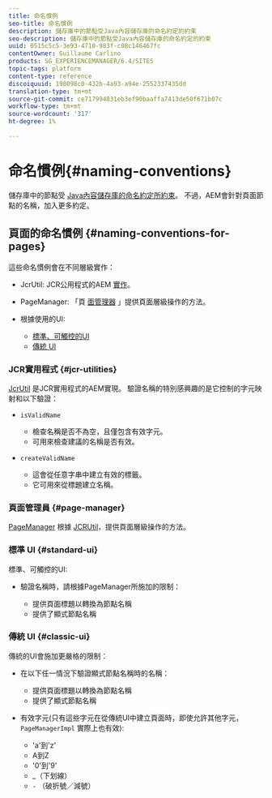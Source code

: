 ```yaml
---
title: 命名慣例
seo-title: 命名慣例
description: 儲存庫中的節點受Java內容儲存庫的命名約定的約束
seo-description: 儲存庫中的節點受Java內容儲存庫的命名約定的約束
uuid: 0515c5c5-3e93-4710-983f-c08c146467fc
contentOwner: Guillaume Carlino
products: SG_EXPERIENCEMANAGER/6.4/SITES
topic-tags: platform
content-type: reference
discoiquuid: 198098c0-432b-4a93-a94e-2552337435dd
translation-type: tm+mt
source-git-commit: ce717994831eb3ef90baaffa7413de50f671b07c
workflow-type: tm+mt
source-wordcount: '317'
ht-degree: 1%

---
```



# 命名慣例{#naming-conventions}

儲存庫中的節點受 [Java內容儲存庫的命名約定所約束](/help/sites-developing/the-basics.md#java-content-repository)。 不過，AEM會針對頁面節點的名稱，加入更多約定。

## 頁面的命名慣例 {#naming-conventions-for-pages}

這些命名慣例會在不同層級實作：

* JcrUtil: JCR公用程式的AEM [實作](#jcr-utilities)。
* PageManager: 「頁 [面管理器](#page-manager) 」提供頁面層級操作的方法。
* 根據使用的UI:

   * [標準、可觸控的UI](#standard-ui)
   * [傳統 UI](#classic-ui)

### JCR實用程式 {#jcr-utilities}

[JcrUtil](https://helpx.adobe.com/experience-manager/6-4/sites/developing/using/reference-materials/javadoc/index.html?com/day/cq/commons/jcr/JcrUtil.html) 是JCR實用程式的AEM實現。 驗證名稱的特別感興趣的是它控制的字元映射和以下驗證：

* `isValidName`

   * 檢查名稱是否不為空，且僅包含有效字元。
   * 可用來檢查建議的名稱是否有效。

* `createValidName`

   * 這會從任意字串中建立有效的標籤。
   * 它可用來從標題建立名稱。

### 頁面管理員 {#page-manager}

[PageManager](https://helpx.adobe.com/experience-manager/6-4/sites/developing/using/reference-materials/javadoc/com/day/cq/wcm/api/PageManager.html) 根據 [JCRUtil](#jcr-utilities)，提供頁面層級操作的方法。

### 標準 UI {#standard-ui}

標準、可觸控的UI:

* 驗證名稱時，請根據PageManager所施加的限制：

   * 提供頁面標題以轉換為節點名稱
   * 提供了顯式節點名稱

### 傳統 UI {#classic-ui}

傳統的UI會施加更嚴格的限制：

* 在以下任一情況下驗證顯式節點名稱時的名稱：

   * 提供頁面標題以轉換為節點名稱
   * 提供了顯式節點名稱

* 有效字元(只有這些字元在從傳統UI中建立頁面時，即使允許其他字元， `PageManagerImpl` 實際上也有效):

   * &#39;a&#39;到&#39;z&#39;
   * A到Z
   * &#39;0&#39;到&#39;9&#39;
   * _（下划線）
   * `-` （破折號／減號）

